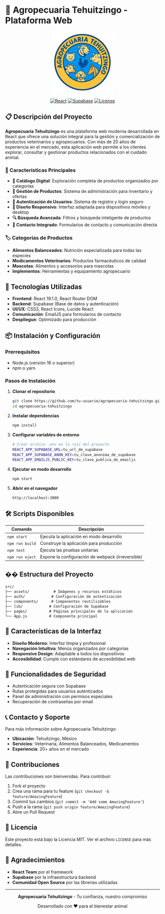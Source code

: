 # 🏥 Agropecuaria Tehuitzingo - Plataforma Web

<div align="center">
  <img src="src/assets/Logo2.png" alt="Agropecuaria Tehuitzingo Logo" width="200"/>
  
  [![React](https://img.shields.io/badge/React-19.1.0-blue.svg)](https://reactjs.org/)
  [![Supabase](https://img.shields.io/badge/Supabase-2.52.0-green.svg)](https://supabase.com/)
  [![License](https://img.shields.io/badge/License-MIT-yellow.svg)](LICENSE)
</div>

## 📋 Descripción del Proyecto

**Agropecuaria Tehuitzingo** es una plataforma web moderna desarrollada en React que ofrece una solución integral para la gestión y comercialización de productos veterinarios y agropecuarios. Con más de 20 años de experiencia en el mercado, esta aplicación web permite a los clientes explorar, consultar y gestionar productos relacionados con el cuidado animal.

### 🎯 Características Principales

- **🏪 Catálogo Digital**: Exploración completa de productos organizados por categorías
- **🛒 Gestión de Productos**: Sistema de administración para inventario y ofertas
- **👥 Autenticación de Usuarios**: Sistema de registro y login seguro
- **📱 Diseño Responsivo**: Interfaz adaptada para dispositivos móviles y desktop
- **🔍 Búsqueda Avanzada**: Filtros y búsqueda inteligente de productos
- **📧 Contacto Integrado**: Formularios de contacto y comunicación directa

### 🏷️ Categorías de Productos

- **Alimentos Balanceados**: Nutrición especializada para todas las especies
- **Medicamentos Veterinarios**: Productos farmacéuticos de calidad
- **Mascotas**: Alimentos y accesorios para mascotas
- **Implementos**: Herramientas y equipamiento agropecuario

## 🚀 Tecnologías Utilizadas

- **Frontend**: React 19.1.0, React Router DOM
- **Backend**: Supabase (Base de datos y autenticación)
- **UI/UX**: CSS3, React Icons, Lucide React
- **Comunicación**: EmailJS para formularios de contacto
- **Despliegue**: Optimizado para producción

## 📦 Instalación y Configuración

### Prerrequisitos

- Node.js (versión 16 o superior)
- npm o yarn

### Pasos de Instalación

1. **Clonar el repositorio**
   ```bash
   git clone https://github.com/tu-usuario/agropecuaria-tehuitzingo.git
   cd agropecuaria-tehuitzingo
   ```

2. **Instalar dependencias**
   ```bash
   npm install
   ```

3. **Configurar variables de entorno**
   ```bash
   # Crear archivo .env en la raíz del proyecto
   REACT_APP_SUPABASE_URL=tu_url_de_supabase
   REACT_APP_SUPABASE_ANON_KEY=tu_clave_anonima_de_supabase
   REACT_APP_EMAILJS_PUBLIC_KEY=tu_clave_publica_de_emailjs
   ```

4. **Ejecutar en modo desarrollo**
   ```bash
   npm start
   ```

5. **Abrir en el navegador**
   ```
   http://localhost:3000
   ```

## 🛠️ Scripts Disponibles

| Comando | Descripción |
|---------|-------------|
| `npm start` | Ejecuta la aplicación en modo desarrollo |
| `npm run build` | Construye la aplicación para producción |
| `npm test` | Ejecuta las pruebas unitarias |
| `npm run eject` | Expone la configuración de webpack (irreversible) |

## �� Estructura del Proyecto

```
src/
├── assets/           # Imágenes y recursos estáticos
├── auth/            # Configuración de autenticación
├── components/      # Componentes reutilizables
├── lib/            # Configuración de Supabase
├── pages/          # Páginas principales de la aplicación
└── App.js          # Componente principal
```

## 🎨 Características de la Interfaz

- **Diseño Moderno**: Interfaz limpia y profesional
- **Navegación Intuitiva**: Menús organizados por categorías
- **Responsive Design**: Adaptable a todos los dispositivos
- **Accesibilidad**: Cumple con estándares de accesibilidad web

## 🔐 Funcionalidades de Seguridad

- Autenticación segura con Supabase
- Rutas protegidas para usuarios autenticados
- Panel de administración con permisos especiales
- Recuperación de contraseñas por email

## 📞 Contacto y Soporte

Para más información sobre Agropecuaria Tehuitzingo:

- **Ubicación**: Tehuitzingo, México
- **Servicios**: Veterinaria, Alimentos Balanceados, Medicamentos
- **Experiencia**: 20+ años en el mercado

## 🤝 Contribuciones

Las contribuciones son bienvenidas. Para contribuir:

1. Fork el proyecto
2. Crea una rama para tu feature (`git checkout -b feature/AmazingFeature`)
3. Commit tus cambios (`git commit -m 'Add some AmazingFeature'`)
4. Push a la rama (`git push origin feature/AmazingFeature`)
5. Abre un Pull Request

## 📄 Licencia

Este proyecto está bajo la Licencia MIT. Ver el archivo `LICENSE` para más detalles.

## 🙏 Agradecimientos

- **React Team** por el framework
- **Supabase** por la infraestructura backend
- **Comunidad Open Source** por las librerías utilizadas

---

<div align="center">
  <p><strong>Agropecuaria Tehuitzingo</strong> - Tu confianza, nuestro compromiso</p>
  <p>Desarrollado con ❤️ para el bienestar animal</p>
</div>
